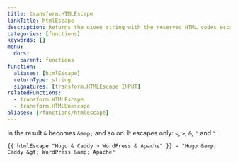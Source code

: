 ```yaml
---
title: transform.HTMLEscape
linkTitle: htmlEscape
description: Returns the given string with the reserved HTML codes escaped.
categories: [functions]
keywords: []
menu:
  docs:
    parent: functions
function:
  aliases: [htmlEscape]
  returnType: string
  signatures: [transform.HTMLEscape INPUT]
relatedFunctions:
  - transform.HTMLEscape
  - transform.HTMLUnescape
aliases: [/functions/htmlescape]
---
```


In the result `&` becomes `&amp;` and so on. It escapes only: `<`, `>`, `&`, `'` and `"`.

```go-html-template
{{ htmlEscape "Hugo & Caddy > WordPress & Apache" }} → "Hugo &amp; Caddy &gt; WordPress &amp; Apache"
```

